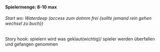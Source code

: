 #### Spielermenge: 8-10 max
###### Start wo: Waterdeep (access zum dotmm frei {sollte jemand rein gehen wechsel zu buch})

Story hook: spielern wird was geklaut(wichtig)/ spieler werden überfallen und gefangen genommen
